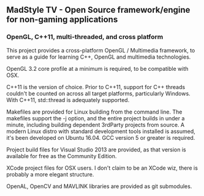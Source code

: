## MadStyle TV - Open Source framework/engine for non-gaming applications
### OpenGL, C++11, multi-threaded, and cross platform
This project provides a cross-platform OpenGL / Multimedia framework, to serve as a guide for learning C++, OpenGL and multimedia technologies.

OpenGL 3.2 core profile at a minimum is required, to be compatible with OSX.

C++11 is the version of choice. Prior to C++11, support for C++ threads couldn't be counted on across all target platforms, particularly Windows.  With C++11, std::thread is adequately supported.

Makefiles are provided for Linux building from the command line. The makefiles support the -j option, and the entire project builds in under a minute, including building dependent 3rdParty projects from source. A modern Linux distro with standard development tools installed is assumed, it's been developed on Ubuntu 16.04.  GCC version 5 or greater is required.

Project build files for Visual Studio 2013 are provided, as that version is available for free as the Community Edition.  

XCode project files for OSX users.  I don't claim to be an XCode wiz, there is probably a more elegant structure.

OpenAL, OpenCV and MAVLINK libraries are provided as git submodules.  

